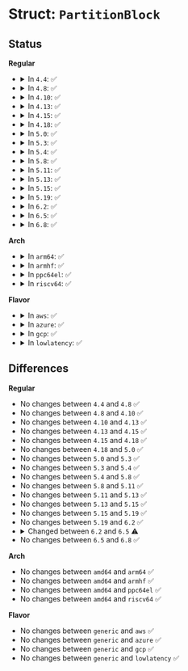 # Struct: <code>PartitionBlock</code>

## Status
<b>Regular</b>
<ul>
<li>
<details>
<summary>In <code>4.4</code>: ✅</summary>

```c
struct PartitionBlock {
    __be32 pb_ID;
    __be32 pb_SummedLongs;
    __s32 pb_ChkSum;
    __u32 pb_HostID;
    __be32 pb_Next;
    __u32 pb_Flags;
    __u32 pb_Reserved1[2];
    __u32 pb_DevFlags;
    __u8 pb_DriveName[32];
    __u32 pb_Reserved2[15];
    __be32 pb_Environment[17];
    __u32 pb_EReserved[15];
};
```
</details>
</li>
<li>
<details>
<summary>In <code>4.8</code>: ✅</summary>

```c
struct PartitionBlock {
    __be32 pb_ID;
    __be32 pb_SummedLongs;
    __s32 pb_ChkSum;
    __u32 pb_HostID;
    __be32 pb_Next;
    __u32 pb_Flags;
    __u32 pb_Reserved1[2];
    __u32 pb_DevFlags;
    __u8 pb_DriveName[32];
    __u32 pb_Reserved2[15];
    __be32 pb_Environment[17];
    __u32 pb_EReserved[15];
};
```
</details>
</li>
<li>
<details>
<summary>In <code>4.10</code>: ✅</summary>

```c
struct PartitionBlock {
    __be32 pb_ID;
    __be32 pb_SummedLongs;
    __s32 pb_ChkSum;
    __u32 pb_HostID;
    __be32 pb_Next;
    __u32 pb_Flags;
    __u32 pb_Reserved1[2];
    __u32 pb_DevFlags;
    __u8 pb_DriveName[32];
    __u32 pb_Reserved2[15];
    __be32 pb_Environment[17];
    __u32 pb_EReserved[15];
};
```
</details>
</li>
<li>
<details>
<summary>In <code>4.13</code>: ✅</summary>

```c
struct PartitionBlock {
    __be32 pb_ID;
    __be32 pb_SummedLongs;
    __s32 pb_ChkSum;
    __u32 pb_HostID;
    __be32 pb_Next;
    __u32 pb_Flags;
    __u32 pb_Reserved1[2];
    __u32 pb_DevFlags;
    __u8 pb_DriveName[32];
    __u32 pb_Reserved2[15];
    __be32 pb_Environment[17];
    __u32 pb_EReserved[15];
};
```
</details>
</li>
<li>
<details>
<summary>In <code>4.15</code>: ✅</summary>

```c
struct PartitionBlock {
    __be32 pb_ID;
    __be32 pb_SummedLongs;
    __s32 pb_ChkSum;
    __u32 pb_HostID;
    __be32 pb_Next;
    __u32 pb_Flags;
    __u32 pb_Reserved1[2];
    __u32 pb_DevFlags;
    __u8 pb_DriveName[32];
    __u32 pb_Reserved2[15];
    __be32 pb_Environment[17];
    __u32 pb_EReserved[15];
};
```
</details>
</li>
<li>
<details>
<summary>In <code>4.18</code>: ✅</summary>

```c
struct PartitionBlock {
    __be32 pb_ID;
    __be32 pb_SummedLongs;
    __s32 pb_ChkSum;
    __u32 pb_HostID;
    __be32 pb_Next;
    __u32 pb_Flags;
    __u32 pb_Reserved1[2];
    __u32 pb_DevFlags;
    __u8 pb_DriveName[32];
    __u32 pb_Reserved2[15];
    __be32 pb_Environment[17];
    __u32 pb_EReserved[15];
};
```
</details>
</li>
<li>
<details>
<summary>In <code>5.0</code>: ✅</summary>

```c
struct PartitionBlock {
    __be32 pb_ID;
    __be32 pb_SummedLongs;
    __s32 pb_ChkSum;
    __u32 pb_HostID;
    __be32 pb_Next;
    __u32 pb_Flags;
    __u32 pb_Reserved1[2];
    __u32 pb_DevFlags;
    __u8 pb_DriveName[32];
    __u32 pb_Reserved2[15];
    __be32 pb_Environment[17];
    __u32 pb_EReserved[15];
};
```
</details>
</li>
<li>
<details>
<summary>In <code>5.3</code>: ✅</summary>

```c
struct PartitionBlock {
    __be32 pb_ID;
    __be32 pb_SummedLongs;
    __s32 pb_ChkSum;
    __u32 pb_HostID;
    __be32 pb_Next;
    __u32 pb_Flags;
    __u32 pb_Reserved1[2];
    __u32 pb_DevFlags;
    __u8 pb_DriveName[32];
    __u32 pb_Reserved2[15];
    __be32 pb_Environment[17];
    __u32 pb_EReserved[15];
};
```
</details>
</li>
<li>
<details>
<summary>In <code>5.4</code>: ✅</summary>

```c
struct PartitionBlock {
    __be32 pb_ID;
    __be32 pb_SummedLongs;
    __s32 pb_ChkSum;
    __u32 pb_HostID;
    __be32 pb_Next;
    __u32 pb_Flags;
    __u32 pb_Reserved1[2];
    __u32 pb_DevFlags;
    __u8 pb_DriveName[32];
    __u32 pb_Reserved2[15];
    __be32 pb_Environment[17];
    __u32 pb_EReserved[15];
};
```
</details>
</li>
<li>
<details>
<summary>In <code>5.8</code>: ✅</summary>

```c
struct PartitionBlock {
    __be32 pb_ID;
    __be32 pb_SummedLongs;
    __s32 pb_ChkSum;
    __u32 pb_HostID;
    __be32 pb_Next;
    __u32 pb_Flags;
    __u32 pb_Reserved1[2];
    __u32 pb_DevFlags;
    __u8 pb_DriveName[32];
    __u32 pb_Reserved2[15];
    __be32 pb_Environment[17];
    __u32 pb_EReserved[15];
};
```
</details>
</li>
<li>
<details>
<summary>In <code>5.11</code>: ✅</summary>

```c
struct PartitionBlock {
    __be32 pb_ID;
    __be32 pb_SummedLongs;
    __s32 pb_ChkSum;
    __u32 pb_HostID;
    __be32 pb_Next;
    __u32 pb_Flags;
    __u32 pb_Reserved1[2];
    __u32 pb_DevFlags;
    __u8 pb_DriveName[32];
    __u32 pb_Reserved2[15];
    __be32 pb_Environment[17];
    __u32 pb_EReserved[15];
};
```
</details>
</li>
<li>
<details>
<summary>In <code>5.13</code>: ✅</summary>

```c
struct PartitionBlock {
    __be32 pb_ID;
    __be32 pb_SummedLongs;
    __s32 pb_ChkSum;
    __u32 pb_HostID;
    __be32 pb_Next;
    __u32 pb_Flags;
    __u32 pb_Reserved1[2];
    __u32 pb_DevFlags;
    __u8 pb_DriveName[32];
    __u32 pb_Reserved2[15];
    __be32 pb_Environment[17];
    __u32 pb_EReserved[15];
};
```
</details>
</li>
<li>
<details>
<summary>In <code>5.15</code>: ✅</summary>

```c
struct PartitionBlock {
    __be32 pb_ID;
    __be32 pb_SummedLongs;
    __s32 pb_ChkSum;
    __u32 pb_HostID;
    __be32 pb_Next;
    __u32 pb_Flags;
    __u32 pb_Reserved1[2];
    __u32 pb_DevFlags;
    __u8 pb_DriveName[32];
    __u32 pb_Reserved2[15];
    __be32 pb_Environment[17];
    __u32 pb_EReserved[15];
};
```
</details>
</li>
<li>
<details>
<summary>In <code>5.19</code>: ✅</summary>

```c
struct PartitionBlock {
    __be32 pb_ID;
    __be32 pb_SummedLongs;
    __s32 pb_ChkSum;
    __u32 pb_HostID;
    __be32 pb_Next;
    __u32 pb_Flags;
    __u32 pb_Reserved1[2];
    __u32 pb_DevFlags;
    __u8 pb_DriveName[32];
    __u32 pb_Reserved2[15];
    __be32 pb_Environment[17];
    __u32 pb_EReserved[15];
};
```
</details>
</li>
<li>
<details>
<summary>In <code>6.2</code>: ✅</summary>

```c
struct PartitionBlock {
    __be32 pb_ID;
    __be32 pb_SummedLongs;
    __s32 pb_ChkSum;
    __u32 pb_HostID;
    __be32 pb_Next;
    __u32 pb_Flags;
    __u32 pb_Reserved1[2];
    __u32 pb_DevFlags;
    __u8 pb_DriveName[32];
    __u32 pb_Reserved2[15];
    __be32 pb_Environment[17];
    __u32 pb_EReserved[15];
};
```
</details>
</li>
<li>
<details>
<summary>In <code>6.5</code>: ✅</summary>

```c
struct PartitionBlock {
    __be32 pb_ID;
    __be32 pb_SummedLongs;
    __be32 pb_ChkSum;
    __be32 pb_HostID;
    __be32 pb_Next;
    __be32 pb_Flags;
    __be32 pb_Reserved1[2];
    __be32 pb_DevFlags;
    __u8 pb_DriveName[32];
    __be32 pb_Reserved2[15];
    __be32 pb_Environment[17];
    __be32 pb_EReserved[15];
};
```
</details>
</li>
<li>
<details>
<summary>In <code>6.8</code>: ✅</summary>

```c
struct PartitionBlock {
    __be32 pb_ID;
    __be32 pb_SummedLongs;
    __be32 pb_ChkSum;
    __be32 pb_HostID;
    __be32 pb_Next;
    __be32 pb_Flags;
    __be32 pb_Reserved1[2];
    __be32 pb_DevFlags;
    __u8 pb_DriveName[32];
    __be32 pb_Reserved2[15];
    __be32 pb_Environment[17];
    __be32 pb_EReserved[15];
};
```
</details>
</li>
</ul>
<b>Arch</b>
<ul>
<li>
<details>
<summary>In <code>arm64</code>: ✅</summary>

```c
struct PartitionBlock {
    __be32 pb_ID;
    __be32 pb_SummedLongs;
    __s32 pb_ChkSum;
    __u32 pb_HostID;
    __be32 pb_Next;
    __u32 pb_Flags;
    __u32 pb_Reserved1[2];
    __u32 pb_DevFlags;
    __u8 pb_DriveName[32];
    __u32 pb_Reserved2[15];
    __be32 pb_Environment[17];
    __u32 pb_EReserved[15];
};
```
</details>
</li>
<li>
<details>
<summary>In <code>armhf</code>: ✅</summary>

```c
struct PartitionBlock {
    __be32 pb_ID;
    __be32 pb_SummedLongs;
    __s32 pb_ChkSum;
    __u32 pb_HostID;
    __be32 pb_Next;
    __u32 pb_Flags;
    __u32 pb_Reserved1[2];
    __u32 pb_DevFlags;
    __u8 pb_DriveName[32];
    __u32 pb_Reserved2[15];
    __be32 pb_Environment[17];
    __u32 pb_EReserved[15];
};
```
</details>
</li>
<li>
<details>
<summary>In <code>ppc64el</code>: ✅</summary>

```c
struct PartitionBlock {
    __be32 pb_ID;
    __be32 pb_SummedLongs;
    __s32 pb_ChkSum;
    __u32 pb_HostID;
    __be32 pb_Next;
    __u32 pb_Flags;
    __u32 pb_Reserved1[2];
    __u32 pb_DevFlags;
    __u8 pb_DriveName[32];
    __u32 pb_Reserved2[15];
    __be32 pb_Environment[17];
    __u32 pb_EReserved[15];
};
```
</details>
</li>
<li>
<details>
<summary>In <code>riscv64</code>: ✅</summary>

```c
struct PartitionBlock {
    __be32 pb_ID;
    __be32 pb_SummedLongs;
    __s32 pb_ChkSum;
    __u32 pb_HostID;
    __be32 pb_Next;
    __u32 pb_Flags;
    __u32 pb_Reserved1[2];
    __u32 pb_DevFlags;
    __u8 pb_DriveName[32];
    __u32 pb_Reserved2[15];
    __be32 pb_Environment[17];
    __u32 pb_EReserved[15];
};
```
</details>
</li>
</ul>
<b>Flavor</b>
<ul>
<li>
<details>
<summary>In <code>aws</code>: ✅</summary>

```c
struct PartitionBlock {
    __be32 pb_ID;
    __be32 pb_SummedLongs;
    __s32 pb_ChkSum;
    __u32 pb_HostID;
    __be32 pb_Next;
    __u32 pb_Flags;
    __u32 pb_Reserved1[2];
    __u32 pb_DevFlags;
    __u8 pb_DriveName[32];
    __u32 pb_Reserved2[15];
    __be32 pb_Environment[17];
    __u32 pb_EReserved[15];
};
```
</details>
</li>
<li>
<details>
<summary>In <code>azure</code>: ✅</summary>

```c
struct PartitionBlock {
    __be32 pb_ID;
    __be32 pb_SummedLongs;
    __s32 pb_ChkSum;
    __u32 pb_HostID;
    __be32 pb_Next;
    __u32 pb_Flags;
    __u32 pb_Reserved1[2];
    __u32 pb_DevFlags;
    __u8 pb_DriveName[32];
    __u32 pb_Reserved2[15];
    __be32 pb_Environment[17];
    __u32 pb_EReserved[15];
};
```
</details>
</li>
<li>
<details>
<summary>In <code>gcp</code>: ✅</summary>

```c
struct PartitionBlock {
    __be32 pb_ID;
    __be32 pb_SummedLongs;
    __s32 pb_ChkSum;
    __u32 pb_HostID;
    __be32 pb_Next;
    __u32 pb_Flags;
    __u32 pb_Reserved1[2];
    __u32 pb_DevFlags;
    __u8 pb_DriveName[32];
    __u32 pb_Reserved2[15];
    __be32 pb_Environment[17];
    __u32 pb_EReserved[15];
};
```
</details>
</li>
<li>
<details>
<summary>In <code>lowlatency</code>: ✅</summary>

```c
struct PartitionBlock {
    __be32 pb_ID;
    __be32 pb_SummedLongs;
    __s32 pb_ChkSum;
    __u32 pb_HostID;
    __be32 pb_Next;
    __u32 pb_Flags;
    __u32 pb_Reserved1[2];
    __u32 pb_DevFlags;
    __u8 pb_DriveName[32];
    __u32 pb_Reserved2[15];
    __be32 pb_Environment[17];
    __u32 pb_EReserved[15];
};
```
</details>
</li>
</ul>

## Differences
<b>Regular</b>
<ul>
<li>
No changes between <code>4.4</code> and <code>4.8</code> ✅
</li>
<li>
No changes between <code>4.8</code> and <code>4.10</code> ✅
</li>
<li>
No changes between <code>4.10</code> and <code>4.13</code> ✅
</li>
<li>
No changes between <code>4.13</code> and <code>4.15</code> ✅
</li>
<li>
No changes between <code>4.15</code> and <code>4.18</code> ✅
</li>
<li>
No changes between <code>4.18</code> and <code>5.0</code> ✅
</li>
<li>
No changes between <code>5.0</code> and <code>5.3</code> ✅
</li>
<li>
No changes between <code>5.3</code> and <code>5.4</code> ✅
</li>
<li>
No changes between <code>5.4</code> and <code>5.8</code> ✅
</li>
<li>
No changes between <code>5.8</code> and <code>5.11</code> ✅
</li>
<li>
No changes between <code>5.11</code> and <code>5.13</code> ✅
</li>
<li>
No changes between <code>5.13</code> and <code>5.15</code> ✅
</li>
<li>
No changes between <code>5.15</code> and <code>5.19</code> ✅
</li>
<li>
No changes between <code>5.19</code> and <code>6.2</code> ✅
</li>
<li>
<details>
<summary>Changed between <code>6.2</code> and <code>6.5</code> ⚠️</summary>
<ul>
<li>
<b>Field type changed. </b>
<code>__s32 pb_ChkSum</code> ➡️ <code>__be32 pb_ChkSum</code>
</li>
<li>
<b>Field type changed. </b>
<code>__u32 pb_HostID</code> ➡️ <code>__be32 pb_HostID</code>
</li>
<li>
<b>Field type changed. </b>
<code>__u32 pb_Flags</code> ➡️ <code>__be32 pb_Flags</code>
</li>
<li>
<b>Field type changed. </b>
<code>__u32 pb_Reserved1[2]</code> ➡️ <code>__be32 pb_Reserved1[2]</code>
</li>
<li>
<b>Field type changed. </b>
<code>__u32 pb_DevFlags</code> ➡️ <code>__be32 pb_DevFlags</code>
</li>
<li>
<b>Field type changed. </b>
<code>__u32 pb_Reserved2[15]</code> ➡️ <code>__be32 pb_Reserved2[15]</code>
</li>
<li>
<b>Field type changed. </b>
<code>__u32 pb_EReserved[15]</code> ➡️ <code>__be32 pb_EReserved[15]</code>
</li>
</ul>
</details>
</li>
<li>
No changes between <code>6.5</code> and <code>6.8</code> ✅
</li>
</ul>
<b>Arch</b>
<ul>
<li>
No changes between <code>amd64</code> and <code>arm64</code> ✅
</li>
<li>
No changes between <code>amd64</code> and <code>armhf</code> ✅
</li>
<li>
No changes between <code>amd64</code> and <code>ppc64el</code> ✅
</li>
<li>
No changes between <code>amd64</code> and <code>riscv64</code> ✅
</li>
</ul>
<b>Flavor</b>
<ul>
<li>
No changes between <code>generic</code> and <code>aws</code> ✅
</li>
<li>
No changes between <code>generic</code> and <code>azure</code> ✅
</li>
<li>
No changes between <code>generic</code> and <code>gcp</code> ✅
</li>
<li>
No changes between <code>generic</code> and <code>lowlatency</code> ✅
</li>
</ul>

